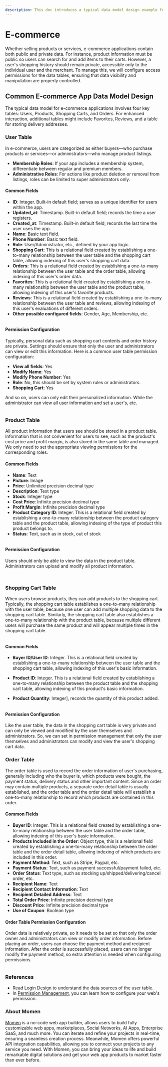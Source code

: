 ```yaml
---
description: This doc introduces a typical data model design example for e-commerce apps.
---
```


# E-commerce

Whether selling products or services, e-commerce applications contain both public and private data. For instance, product information must be public so users can search for and add items to their carts. However, a user's shopping history should remain private, accessible only to the individual user and the merchant. To manage this, we will configure access permissions for the data tables, ensuring that data visibility and manipulation are properly controlled.

## Common E-commerce App Data Model Design

The typical data model for e-commerce applications involves four key tables: Users, Products, Shopping Carts, and Orders. For enhanced interaction, additional tables might include Favorites, Reviews, and a table for storing delivery addresses.

### **User Table**&#x20;

In e-commerce, users are categorized as either buyers—who purchase products or services—or administrators—who manage product listings.

* **Membership Roles**: If your app includes a membership system, differentiate between regular and premium members.
* **Administrative Roles**: For actions like product deletion or removal from listings, roles can be limited to super administrators only.

#### **Common Fields**

* **ID**: Integer. Built-in default field; serves as a unique identifier for users within the app.
* **Updated\_at**: Timestamp. Built-in default field; records the time a user registers.
* **Created\_at**: Timestamp. Built-in default field; records the last time the user uses the app.
* **Name**: Basic text field.
* **Phone Number**: Basic text field.
* **Role**: User/Administrator, etc., defined by your app logic.
* **Shopping Cart**: This is a relational field created by establishing a one-to-many relationship between the user table and the shopping cart table, allowing indexing of this user's shopping cart data.
* **Orders**: This is a relational field created by establishing a one-to-many relationship between the user table and the order table, allowing indexing of this user's order data.
* **Favorites**: This is a relational field created by establishing a one-to-many relationship between the user table and the product table, allowing indexing of this user's favorite products.
* **Reviews**: This is a relational field created by establishing a one-to-many relationship between the user table and reviews, allowing indexing of this user's evaluations of different orders.
* **Other possible configured fields**: Gender, Age, Membership, etc.

<figure><img src="../../.gitbook/assets/截屏2024-06-25 10.58.08.png" alt=""><figcaption></figcaption></figure>

#### **Permission Configuration**&#x20;

Typically, personal data such as shopping cart contents and order history are private. Settings should ensure that only the user and administrators can view or edit this information. Here is a common user table permission configuration:

* **View all fields**: Yes
* **Modify Name**: Yes
* **Modify Phone Number**: Yes
* **Role**: No, this should be set by system rules or administrators.
* **Shopping Cart**: Yes&#x20;

And so on, users can only edit their personalized information. While the administrator can view all user information and set a user's, etc.

<figure><img src="../../.gitbook/assets/截屏2024-06-25 10.59.46.png" alt=""><figcaption></figcaption></figure>

### **Product Table**

All product information that users see should be stored in a product table. Information that is not convenient for users to see, such as the product's cost price and profit margin, is also stored in the same table and managed. We only need to set the appropriate viewing permissions for the corresponding roles.&#x20;

#### **Common Fields**

* **Name**: Text&#x20;
* **Picture**: Image
* **Price**: Unlimited precision decimal type
* **Description**: Text type
* **Stock**: Integer type
* **Cost Price**: Infinite precision decimal type
* **Profit Margin**: Infinite precision decimal type
* **Product Category ID**: Integer. This is a relational field created by establishing a one-to-many relationship between the product category table and the product table, allowing indexing of the type of product this product belongs to.
* **Status**: Text, such as in stock, out of stock

<figure><img src="../../.gitbook/assets/截屏2024-06-25 13.57.34.png" alt=""><figcaption></figcaption></figure>



#### **Permission Configuration**&#x20;

Users should only be able to view the data in the product table. Administrators can upload and modify all product information.

<figure><img src="../../.gitbook/assets/截屏2024-06-25 14.04.24.png" alt=""><figcaption></figcaption></figure>

<figure><img src="../../.gitbook/assets/截屏2024-06-25 14.05.15.png" alt=""><figcaption></figcaption></figure>

### **Shopping Cart Table**

When users browse products, they can add products to the shopping cart. Typically, the shopping cart table establishes a one-to-many relationship with the user table, because one user can add multiple shopping data to the shopping cart table. Similarly, the shopping cart table also establishes a one-to-many relationship with the product table, because multiple different users will purchase the same product and will appear multiple times in the shopping cart table.&#x20;

<figure><img src="../../.gitbook/assets/截屏2024-06-25 14.09.59.png" alt=""><figcaption></figcaption></figure>

#### **Common Fields**

* **Buyer ID/User ID**: Integer. This is a relational field created by establishing a one-to-many relationship between the user table and the shopping cart table, allowing indexing of this user's basic information.
* **Product ID**: Integer. This is a relational field created by establishing a one-to-many relationship between the product table and the shopping cart table, allowing indexing of this product's basic information.
*   **Product Quantity**: Integer], records the quantity of this product added.

    <figure><img src="../../.gitbook/assets/截屏2024-06-25 14.13.23.png" alt=""><figcaption></figcaption></figure>

#### **Permission Configuration**&#x20;

Like the user table, the data in the shopping cart table is very private and can only be viewed and modified by the user themselves and administrators. So, we can set in permission management that only the user themselves and administrators can modify and view the user's shopping cart data.

### **Order Table**&#x20;

The order table is used to record the order information of user's purchasing, generally including who the buyer is, which products were bought, the payment status, delivery status and other important content. Since an order may contain multiple products, a separate order detail table is usually established, and the order table and the order detail table will establish a one-to-many relationship to record which products are contained in this order.&#x20;

#### **Common Fields**

* **Buyer ID**: Integer. This is a relational field created by establishing a one-to-many relationship between the user table and the order table, allowing indexing of this user's basic information.
* **Products Included in the Order**: Object type, this is a relational field created by establishing a one-to-many relationship between the order table and the order detail table, allowing indexing of which products are included in this order.
* **Payment Method**: Text, such as Stripe, Paypal, etc.
* **Payment Status**: Text, such as payment successful/payment failed, etc.
* **Order Status**: Text type, such as stocking up/shipped/delivering/cancel order, etc.
* **Recipient Name**: Text&#x20;
* **Recipient Contact Information**: Text
* **Recipient Detailed Address**: Text
* **Total Order Price**: Infinite precision decimal type
* **Discount Price**: Infinite precision decimal type
* **Use of Coupon**: Boolean type

#### **Order Table Permission Configuration**&#x20;

Order data is relatively private, so it needs to be set so that only the order owner and administrators can view or modify order information. Before placing an order, users can choose the payment method and recipient information. After the order is successfully placed, users can no longer modify the payment method, so extra attention is needed when configuring permissions.

<figure><img src="../../.gitbook/assets/image.png" alt=""><figcaption></figcaption></figure>

### **References**

* Read [Login Design ](https://docs.momen.app/tutorial/how-to-design-your-login-page)to understand the data sources of the user table.
* In [Permission Management](https://docs.momen.app/advanced-functionality/permission-management), you can learn how to configure your web's permission.

### **About Momen​​​​​**

[Momen](https://momen.app/?channel=blog-about) is a no-code web app builder, allows users to build fully customizable web apps, marketplaces, Social Networks, AI Apps, Enterprise SaaS, and much more. You can iterate and refine your projects in real-time, ensuring a seamless creation process. Meanwhile, Momen offers powerful API integration capabilities, allowing you to connect your projects to any service you need. With Momen, you can bring your ideas to life and build remarkable digital solutions and get your web app products to market faster than ever before.​​
